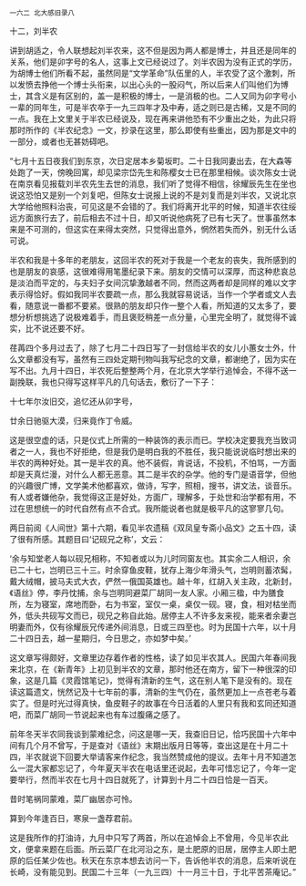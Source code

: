     一六二 北大感旧录八 

   十二，刘半农

   讲到胡适之，令人联想起刘半农来，这不但是因为两人都是博士，并且还是同年的关系，他们是卯字号的名人，这事上文已经说过了。刘半农因为没有正式的学历，为胡博士他们所看不起，虽然同是“文学革命”队伍里的人，半农受了这个激刺，所以发愤去挣他一个博士头衔来，以出心头的一股闷气，所以后来人们叫他们为博士，其含义是有区别的，盖一是积极的博士，一是消极的也。二人又同为卯字号小一辈的同年生，可是半农卒于一九三四年才及中寿，适之则已是古稀，又是不同的一点。我在上文里关于半农已经说及，现在再来讲他恐有不少重出之处，为此只将那时所作的《半农纪念》一文，抄录在这里，那么即使有些重出，因为那是文中的一部分，或者也无甚妨碍吧。

   “七月十五日夜我们到东京，次日定居本乡菊坂町。二十日我同妻出去，在大森等处跑了一天，傍晚回寓，却见梁宗岱先生和陈樱女士已在那里相候。谈次陈女士说在南京看见报载刘半农先生去世的消息，我们听了觉得不相信，徐耀辰先生在坐也说这恐怕又是别一个刘复吧，但陈女士说报上说的不是刘复而是刘半农，又说北京大学给他照料治丧，可见这是不会错的了。我们将离开北平的时候，知道半农往绥远方面旅行去了，前后相去不过十日，却又听说他病死了已有七天了。世事虽然本来是不可测的，但这实在来得太突然，只觉得出意外，惘然若失而外，别无什么话可说。

   半农和我是十多年的老朋友，这回半农的死对于我是一个老友的丧失，我所感到的也是朋友的哀感，这很难得用笔墨纪录下来。朋友的交情可以深厚，而这种悲哀总是淡泊而平定的，与夫妇子女间沉挚激越者不同，然而这两者却是同样的难以文字表示得恰好。假如我同半农要疏一点，那么我就容易说话，当作一个学者或文人去看，随意说一番都不要紧。很熟的朋友却只作一整个人看，所知道的又太多了，要想分析想挑选了说极难着手，而且褒贬稍差一点分量，心里完全明了，就觉得不诚实，比不说还要不好。

   荏苒四个多月过去了，除了七月二十四日写了一封信给半农的女儿小蕙女士外，什么文章都没有写，虽然有三四处定期刊物叫我写纪念的文章，都谢绝了，因为实在写不出。九月十四日，半农死后整整两个月，在北京大学举行追悼会，不得不送一副挽联，我也只得写这样平凡的几句话去，敷衍了一下子：

   十七年尔汝旧交，追忆还从卯字号，

   廿余日驰驱大漠，归来竟作丁令威。

   这是很空虚的话，只是仪式上所需的一种装饰的表示而已。学校决定要我充当致词者之一人，我也不好拒绝，但是我仍是明白我的不胜任，我只能说说临时想出来的半农的两种好处。其一是半农的真。他不装假，肯说话，不投机，不怕骂，一方面却是天真烂漫，对什么人都无恶意。其二是半农的杂学。他的专门是语音学，但他的兴趣很广博，文学美术他都喜欢，做诗，写字，照相，搜书，讲文法，谈音乐。有人或者嫌他杂，我觉得这正是好处，方面广，理解多，于处世和治学都有用，不过在思想统一的时代自然有点不合式。我所能说者也就是极平凡的这寥寥几句。

   两日前阅《人间世》第十六期，看见半农遗稿《双凤皇专斋小品文》之五十四，读了很有所感。其题目曰‘记砚兄之称’，文云：

   ‘余与知堂老人每以砚兄相称，不知者或以为儿时同窗友也。其实余二人相识，余已二十七，岂明已三十三。时余穿鱼皮鞋，犹存上海少年滑头气，岂明则蓄浓髯，戴大绒帽，披马夫式大衣，俨然一俄国英雄也。越十年，红胡入关主政，北新封，《语丝》停，李丹忱捕，余与岂明同避菜厂胡同一友人家。小厢三楹，中为膳食所，左为寝室，席地而卧，右为书室，室仅一桌，桌仅一砚。寝，食，相对枯坐而外，低头共砚写文而已，砚兄之称自此始。居停主人不许多友来视，能来者余妻岂明妻而外，仅有徐耀辰兄传递外间消息，日或三四至也。时为民国十六年，以十月二十四日去，越一星期归，今日思之，亦如梦中矣。’

   这文章写得颇好，文章里边存着作者的性格，读了如见半农其人。民国六年春间我来北京，在《新青年》上初见到半农的文章，那时他还在南方，留下一种很深的印象，这是几篇《灵霞馆笔记》，觉得有清新的生气，这在别人笔下是没有的。现在读这篇遗文，恍然记及十七年前的事，清新的生气仍在，虽然更加上一点苍老与着实了。但是时光过得真快，鱼皮鞋子的故事在今日活着的人里只有我和玄同还知道吧，而菜厂胡同一节说起来也有车过腹痛之感了。

   前年冬天半农同我谈到蒙难纪念，问这是哪一天，我查旧日记，恰巧民国十六年中间有几个月不曾写，于是查对《语丝》末期出版月日等等，查出这是在十月二十四，半农就说下回要大举请客来作纪念，我当然赞成他的提议。去年十月不知道怎么一混大家都忘记了，今年夏天半农在电话里还说起，去年可惜忘记了，今年一定要举行，然而半农在七月十四日就死了，计算到十月二十四日恰是一百天。

   昔时笔祸同蒙难，菜厂幽居亦可怜。

   算到今年逢百日，寒泉一盏荐君前。

   这是我所作的打油诗，九月中只写了两首，所以在追悼会上不曾用，今见半农此文，便拿来题在后面。所云菜厂在北河沿之东，是土肥原的旧居，居停主人即土肥原的后任某少佐也。秋天在东京本想去访问一下，告诉他半农的消息，后来听说在长崎，没有能见到。民国二十三年（一九三四）十一月三十日，于北平苦茶庵记。”

